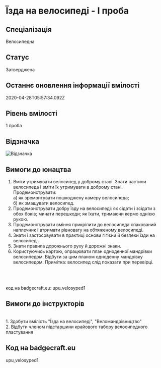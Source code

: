 # Їзда на велосипеді - І проба

## Спеціалізація

Велосипедна

## Статус

Затверджена

## Останнє оновлення інформації вмілості

2020-04-28T05:57:34.092Z

## Рівень вмілості

1 проба

## Відзначка

![Відзначка](../images/Yizda_na_velosypedi_I/__________________.jpg)

## Вимоги до юнацтва

<ol><li>Вміти утримувати велосипед у доброму стані. Знати частини велосипеда і вміти їх утримувати в доброму стані. Продемонструвати:<br>а) як зремонтувати пошкоджену камеру велосипеда;<br>б) як змащувати велосипед.</li><li>Продемонструвати добру їзду на велосипеді: як сідати і зсідати з обох боків; минати перешкоди; як їхати, тримаючи кермо однією рукою.</li><li>Продемонструвати вміння прикріпити до велосипеда спакований наплечник і втримати рівновагу на обтяженому велосипеді.</li><li>Знати і застосовувати в практиці основи гіґієни й безпеки їзди на велосипеді.</li><li>Знати правила дорожнього руху й дорожні знаки.</li><li>Користуючись картою, опрацювати план одноденної мандрівки велосипедом. Відбути за цим планом одноденну мандрівку велосипедом. Примітка: велосипед слід показати при перевірці.</li></ol><br><span><br><br></span>код на badgecraft.eu: upu_velosyped1<br>

## Вимоги до інструкторів

<div><br></div><div>1. Здобути вмілість "Їзда на велосипеді", "Веломандрівництво"<br>2. Відбути членом підстаршини крайового табору велосипедного пластування<br></div>

## Код на badgecraft.eu

upu_velosyped1